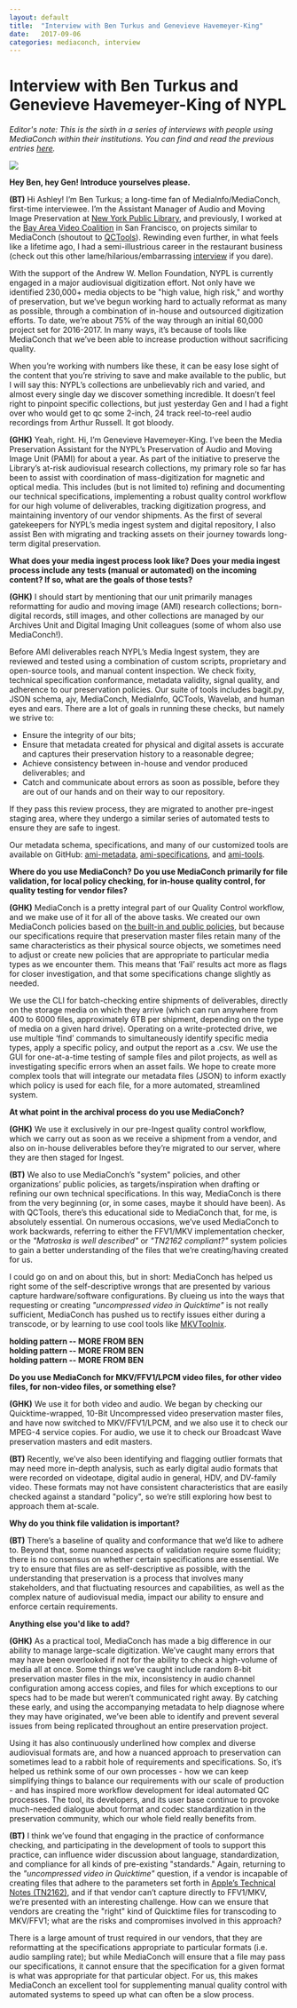```yaml
---
layout: default
title:  "Interview with Ben Turkus and Genevieve Havemeyer-King"
date:   2017-09-06
categories: mediaconch, interview
---
```


# Interview with Ben Turkus and Genevieve Havemeyer-King of NYPL

*Editor's note: This is the sixth in a series of interviews with people using MediaConch within their institutions. You can find and read the previous entries [here](https://mediaarea.net/MediaConch/blog.html).*  

![](/MediaConch/images/bengen.jpg)  

**Hey Ben, hey Gen! Introduce yourselves please.**  

**(BT)** Hi Ashley! I’m Ben Turkus; a long-time fan of MediaInfo/MediaConch, first-time interviewee. I’m the Assistant Manager of Audio and Moving Image Preservation at [New York Public Library](http://nypl.org/), and previously, I worked at the [Bay Area Video Coalition](https://bavc.org/) in San Francisco, on projects similar to MediaConch (shoutout to [QCTools](https://bavc.org/preserve-media/preservation-tools)). Rewinding even further, in what feels like a lifetime ago, I had a semi-illustrious career in the restaurant business (check out this other lame/hilarious/embarrassing [interview](https://www.washingtonian.com/2008/09/08/kitchen-favorites-proofs-ben-turkus/) if you dare).

With the support of the Andrew W. Mellon Foundation, NYPL is currently engaged in a major audiovisual digitization effort. Not only have we identified 230,000+ media objects to be "high value, high risk," and worthy of preservation, but we’ve begun working hard to actually reformat as many as possible, through a combination of in-house and outsourced digitization efforts. To date, we’re about 75% of the way through an initial 60,000 project set for 2016-2017. In many ways, it’s because of tools like MediaConch that we’ve been able to increase production without sacrificing quality.

When you’re working with numbers like these, it can be easy lose sight of the content that you’re striving to save and make available to the public, but I will say this: NYPL’s collections are unbelievably rich and varied, and almost every single day we discover something incredible. It doesn’t feel right to pinpoint specific collections, but just yesterday Gen and I had a fight over who would get to qc some 2-inch, 24 track reel-to-reel audio recordings from Arthur Russell. It got bloody.

**(GHK)** Yeah, right. Hi, I’m Genevieve Havemeyer-King. I’ve been the Media Preservation Assistant for the NYPL’s Preservation of Audio and Moving Image Unit (PAMI) for about a year. As part of the initiative to preserve the Library’s at-risk audiovisual research collections, my primary role so far has been to assist with coordination of mass-digitization for magnetic and optical media. This includes (but is not limited to) refining and documenting our technical specifications, implementing a robust quality control workflow for our high volume of deliverables, tracking digitization progress, and maintaining inventory of our vendor shipments. As the first of several gatekeepers for NYPL’s media ingest system and digital repository, I also assist Ben with migrating and tracking assets on their journey towards long-term digital preservation.

**What does your media ingest process look like? Does your media ingest process include any tests (manual or automated) on the incoming content? If so, what are the goals of those tests?**  

**(GHK)** I should start by mentioning that our unit primarily manages reformatting for audio and moving image (AMI) research collections; born-digital records, still images, and other collections are managed by our Archives Unit and Digital Imaging Unit colleagues (some of whom also use MediaConch!).

Before AMI deliverables reach NYPL’s Media Ingest system, they are reviewed and tested using a combination of custom scripts, proprietary and open-source tools, and manual content inspection. We check fixity, technical specification conformance, metadata validity, signal quality, and adherence to our preservation policies. Our suite of tools includes bagit.py, JSON schema, ajv, MediaConch, MediaInfo, QCTools, Wavelab, and human eyes and ears. There are a lot of goals in running these checks, but namely we strive to:
* Ensure the integrity of our bits;  
* Ensure that metadata created for physical and digital assets is accurate and captures their preservation history to a reasonable degree;  
* Achieve consistency between in-house and vendor produced deliverables; and  
* Catch and communicate about errors as soon as possible, before they are out of our hands and on their way to our repository.  

If they pass this review process, they are migrated to another pre-ingest staging area, where they undergo a similar series of automated tests to ensure they are safe to ingest.

Our metadata schema, specifications, and many of our customized tools are available on GitHub: [ami-metadata](https://github.com/NYPL/ami-metadata), [ami-specifications](https://github.com/NYPL/ami-specifications), and [ami-tools](https://github.com/NYPL/ami-tools).

**Where do you use MediaConch? Do you use MediaConch primarily for file validation, for local policy checking, for in-house quality control, for quality testing for vendor files?**   

**(GHK)** MediaConch is a pretty integral part of our Quality Control workflow, and we make use of it for all of the above tasks. We created our own MediaConch policies based on [the built-in and public policies](https://mediaarea.net/MediaConchOnline/publicPolicies), but because our specifications require that preservation master files retain many of the same characteristics as their physical source objects, we sometimes need to adjust or create new policies that are appropriate to particular media types as we encounter them. This means that ‘Fail’ results act more as flags for closer investigation, and that some specifications change slightly as needed.

We use the CLI for batch-checking entire shipments of deliverables, directly on the storage media on which they arrive (which can run anywhere from 400 to 6000 files, approximately 6TB per shipment, depending on the type of media on a given hard drive). Operating on a write-protected drive, we use multiple ‘find’ commands to simultaneously identify specific media types, apply a specific policy, and output the report as a .csv. We use the GUI for one-at-a-time testing of sample files and pilot projects, as well as investigating specific errors when an asset fails. We hope to create more complex tools that will integrate our metadata files (JSON) to inform exactly which policy is used for each file, for a more automated, streamlined system.

**At what point in the archival process do you use MediaConch?**  

**(GHK)** We use it exclusively in our pre-Ingest quality control workflow, which we carry out as soon as we receive a shipment from a vendor, and also on in-house deliverables before they’re migrated to our server, where they are then staged for Ingest.

**(BT)** We also to use MediaConch’s "system" policies, and other organizations’ public policies, as targets/inspiration when drafting or refining our own technical specifications. In this way, MediaConch is there from the very beginning (or, in some cases, maybe it should have been). As with QCTools, there’s this educational side to MediaConch that, for me, is absolutely essential. On numerous occasions, we’ve used MediaConch to work backwards, referring to either the FFV1/MKV implementation checker, or the *"Matroska is well described"* or *"TN2162 compliant?"* system policies to gain a better understanding of the files that we’re creating/having created for us.  

I could go on and on about this, but in short: MediaConch has helped us right some of the self-descriptive wrongs that are presented by various capture hardware/software configurations. By clueing us into the ways that requesting or creating *"uncompressed video in Quicktime"* is not really sufficient, MediaConch has pushed us to rectify issues either during a transcode, or by learning to use cool tools like [MKVToolnix](https://mkvtoolnix.download/).

**holding pattern -- MORE FROM BEN**  
**holding pattern -- MORE FROM BEN**  
**holding pattern -- MORE FROM BEN**  

**Do you use MediaConch for MKV/FFV1/LPCM video files, for other video files, for non-video files, or something else?**  

**(GHK)** We use it for both video and audio. We began by checking our Quicktime-wrapped, 10-Bit Uncompressed video preservation master files, and have now switched to MKV/FFV1/LPCM, and we also use it to check our MPEG-4 service copies. For audio, we use it to check our Broadcast Wave preservation masters and edit masters.

**(BT)** Recently, we’ve also been identifying and flagging outlier formats that may need more in-depth analysis, such as early digital audio formats that were recorded on videotape, digital audio in general, HDV, and DV-family video. These formats may not have consistent characteristics that are easily checked against a standard "policy", so we’re still exploring how best to approach them at-scale.

**Why do you think file validation is important?**  

**(BT)** There’s a baseline of quality and conformance that we’d like to adhere to. Beyond that, some nuanced aspects of validation require some fluidity; there is no consensus on whether certain specifications are essential. We try to ensure that files are as self-descriptive as possible, with the understanding that preservation is a process that involves many stakeholders, and that fluctuating resources and capabilities, as well as the complex nature of audiovisual media, impact our ability to ensure and enforce certain requirements.

**Anything else you'd like to add?**  

**(GHK)**  As a practical tool, MediaConch has made a big difference in our ability to manage large-scale digitization. We’ve caught many errors that may have been overlooked if not for the ability to check a high-volume of media all at once. Some things we’ve caught include random 8-bit preservation master files in the mix, inconsistency in audio channel configuration among access copies, and files for which exceptions to our specs had to be made but weren’t communicated right away. By catching these early, and using the accompanying metadata to help diagnose where they may have originated, we’ve been able to identify and prevent several issues from being replicated throughout an entire preservation project.

Using it has also continuously underlined how complex and diverse audiovisual formats are, and how a nuanced approach to preservation can sometimes lead to a rabbit hole of requirements and specifications. So, it’s helped us rethink some of our own processes - how we can keep simplifying things to balance our requirements with our scale of production - and has inspired more workflow development for ideal automated QC processes. The tool, its developers, and its user base continue to provoke much-needed dialogue about format and codec standardization in the preservation community, which our whole field really benefits from.

**(BT)** I think we’ve found that engaging in the practice of conformance checking, and participating in the development of tools to support this practice, can influence wider discussion about language, standardization, and compliance for all kinds of pre-existing "standards." Again, returning to the *"uncompressed video in Quicktime"* question, if a vendor is incapable of creating files that adhere to the parameters set forth in [Apple’s Technical Notes (TN2162)](https://developer.apple.com/library/content/technotes/tn2162/_index.html), and if that vendor can’t capture directly to FFV1/MKV, we’re presented with an interesting challenge. How can we ensure that vendors are creating the "right" kind of Quicktime files for transcoding to MKV/FFV1; what are the risks and compromises involved in this approach?

There is a large amount of trust required in our vendors, that they are reformatting at the specifications appropriate to particular formats (i.e. audio sampling rate); but while MediaConch will ensure that a file may pass our specifications, it cannot ensure that the specification for a given format is what was appropriate for that particular object. For us, this makes MediaConch an excellent tool for supplementing manual quality control with automated systems to speed up what can often be a slow process.
